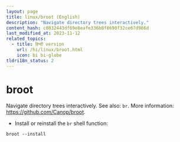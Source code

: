 ```yaml
---
layout: page
title: linux/broot (English)
description: "Navigate directory trees interactively."
content_hash: c0832443df69e8eafe336b8f8690f32ce67d986d
last_modified_at: 2023-11-12
related_topics:
  - title: हिन्दी version
    url: /hi/linux/broot.html
    icon: bi bi-globe
tldri18n_status: 2
---
```

# broot

Navigate directory trees interactively.
See also: `br`.
More information: <https://github.com/Canop/broot>.

- Install or reinstall the `br` shell function:

`broot --install`
